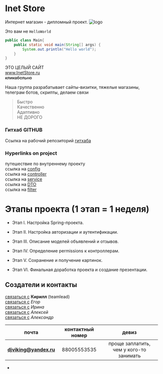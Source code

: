 # Inet Store  
Интернет магазин - дипломный проект.
![logo](https://самозанятые.рф/blog/wp-content/uploads/2020/03/kak_samozanyatomu_otkryt_internet_magazin.png)

Это вам не `HelloWorld`
```java
public class Main{
    public static void main(String[] args) {
        System.out.println("Hello world");
    }
}
```

 ЭТО ЦЕЛЫЙ САЙТ<br> 
www.InetStore.ru<br>
~~кликабельно~~

Наша группа разрабатывает сайты-визитки, тяжелые магазины, телеграм ботов, скрипты, делаем связи

>Быстро<br>
>Качественно<br>
>Адаптивно<br>
>НЕ ДОРОГО<br>



### Гитхаб GITHUB
Ссылка на рабочий репозиторий [гитхаба][1]

### Hyperlinks on project
путешествие по внутреннему проекту<br>
ссылка на [config](./src/main/java/ru/skypro/homework/config)<br>
ссылка на [controller](./src/main/java/ru/skypro/homework/controller)<br>
ссылка на [service](./src/main/java/ru/skypro/homework/service)<br>
ссылка на [DTO](./src/main/java/ru/skypro/homework/dto)<br>
ссылка на [filter](./src/main/java/ru/skypro/homework/filter)<br>
# Этапы проекта (1 этап = 1 неделя)
- Этап I. Настройка Spring-проекта.<br>
    
- Этап II. Настройка авторизации и аутентификации.
- Этап III. Описание моделей объявлений и отзывов.
- Этап IV. Определение permissions к контроллерам.
- Этап V. Сохранение и получение картинок.
- Этап VI. Финальная доработка проекта и создание презентации.

## Создатели и контакты
[связаться с](https://t.me/Djviking85) **Кирилл** (teamlead) <br/>
[связаться с](https://t.me/Djviking85) *Егор* <br/>
[связаться с](https://t.me/Djviking85) *Ирина* <br/>
[связаться с](https://t.me/Djviking85) *Алексей*  <br/>
[связаться с](https://t.me/Djviking85) *Александр* <br/>


|         почта          | контактный номер |                  девиз                  |
|:----------------------:|:----------------:|:---------------------------------------:|
| **djviking@yandex.ru** |   88005553535    | проще заплатить, чем у кого-то занимать |

- [1]: (https://github.com/kirillivanesko94/OnlineStore1)